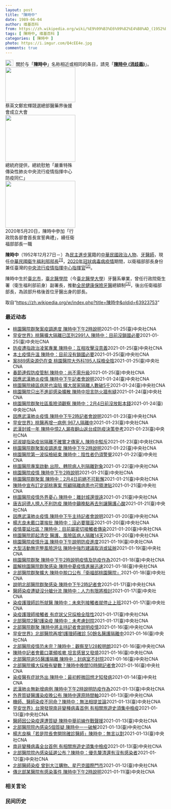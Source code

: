 ```yaml
---
layout: post
title: "陳時中"
date: 1989-06-04
author: 维基百科
from: https://zh.wikipedia.org/wiki/%E9%99%B3%E6%99%82%E4%B8%AD_(1952%E5%B9%B4)
tags: [ 陳時中, 维基百科 ]
categories: [ 陳時中 ]
photo: https://i.imgur.com/Q4cEE4e.jpg
comments: true
---
```

<div class="mw-parser-output"><div id="noteTA-54dafe5e" class="noteTA"><div class="noteTA-group"><div data-noteta-group-source="module" data-noteta-group="Medicine"></div></div></div>
<div role="note" class="hatnote navigation-not-searchable"><a href="/wiki/Wikipedia:%E6%B6%88%E6%AD%A7%E4%B9%89" title="Wikipedia:消歧义"><img alt="Disambig gray.svg" src="//upload.wikimedia.org/wikipedia/commons/thumb/5/5f/Disambig_gray.svg/25px-Disambig_gray.svg.png" decoding="async" width="25" height="19" srcset="//upload.wikimedia.org/wikipedia/commons/thumb/5/5f/Disambig_gray.svg/38px-Disambig_gray.svg.png 1.5x, //upload.wikimedia.org/wikipedia/commons/thumb/5/5f/Disambig_gray.svg/50px-Disambig_gray.svg.png 2x" data-file-width="220" data-file-height="168"></a>&nbsp;&nbsp;關於与「<b>陳時中</b>」名称相近或相同的条目，請見「<b><a href="/wiki/%E9%99%B3%E6%99%82%E4%B8%AD_(%E6%B6%88%E6%AD%A7%E7%BE%A9)" class="mw-disambig" title="陳時中 (消歧義)">陳時中 (消歧義)</a></b>」。</div>

<div class="thumb tright"><div class="thumbinner" style="width:222px;"><a href="/wiki/File:%E9%84%AD%E5%AE%8F%E8%BC%9D%E8%88%87%E9%86%AB%E6%94%BF%E4%BA%BA%E5%A3%AB%E5%90%88%E7%85%A7.jpg" class="image"><img alt="" src="//upload.wikimedia.org/wikipedia/commons/thumb/e/e0/%E9%84%AD%E5%AE%8F%E8%BC%9D%E8%88%87%E9%86%AB%E6%94%BF%E4%BA%BA%E5%A3%AB%E5%90%88%E7%85%A7.jpg/220px-%E9%84%AD%E5%AE%8F%E8%BC%9D%E8%88%87%E9%86%AB%E6%94%BF%E4%BA%BA%E5%A3%AB%E5%90%88%E7%85%A7.jpg" decoding="async" width="220" height="110" class="thumbimage" srcset="//upload.wikimedia.org/wikipedia/commons/thumb/e/e0/%E9%84%AD%E5%AE%8F%E8%BC%9D%E8%88%87%E9%86%AB%E6%94%BF%E4%BA%BA%E5%A3%AB%E5%90%88%E7%85%A7.jpg/330px-%E9%84%AD%E5%AE%8F%E8%BC%9D%E8%88%87%E9%86%AB%E6%94%BF%E4%BA%BA%E5%A3%AB%E5%90%88%E7%85%A7.jpg 1.5x, //upload.wikimedia.org/wikipedia/commons/thumb/e/e0/%E9%84%AD%E5%AE%8F%E8%BC%9D%E8%88%87%E9%86%AB%E6%94%BF%E4%BA%BA%E5%A3%AB%E5%90%88%E7%85%A7.jpg/440px-%E9%84%AD%E5%AE%8F%E8%BC%9D%E8%88%87%E9%86%AB%E6%94%BF%E4%BA%BA%E5%A3%AB%E5%90%88%E7%85%A7.jpg 2x" data-file-width="4160" data-file-height="2080"></a>  <div class="thumbcaption"><div class="magnify"><a href="/wiki/File:%E9%84%AD%E5%AE%8F%E8%BC%9D%E8%88%87%E9%86%AB%E6%94%BF%E4%BA%BA%E5%A3%AB%E5%90%88%E7%85%A7.jpg" class="internal" title="放大"></a></div>蔡英文鄭宏輝競選總部醫藥界後援會成立大會</div></div></div>
<div class="thumb tright"><div class="thumbinner" style="width:222px;"><a href="/wiki/File:02.07_%E7%B8%BD%E7%B5%B1%E6%85%B0%E5%8B%89%E3%80%8C%E5%9A%B4%E9%87%8D%E7%89%B9%E6%AE%8A%E5%82%B3%E6%9F%93%E6%80%A7%E8%82%BA%E7%82%8E%E4%B8%AD%E5%A4%AE%E6%B5%81%E8%A1%8C%E7%96%AB%E6%83%85%E6%8C%87%E6%8F%AE%E4%B8%AD%E5%BF%83%E9%98%B2%E7%96%AB%E5%90%8C%E4%BB%81%E3%80%8D_(49500116692).jpg" class="image"><img alt="" src="//upload.wikimedia.org/wikipedia/commons/thumb/9/95/02.07_%E7%B8%BD%E7%B5%B1%E6%85%B0%E5%8B%89%E3%80%8C%E5%9A%B4%E9%87%8D%E7%89%B9%E6%AE%8A%E5%82%B3%E6%9F%93%E6%80%A7%E8%82%BA%E7%82%8E%E4%B8%AD%E5%A4%AE%E6%B5%81%E8%A1%8C%E7%96%AB%E6%83%85%E6%8C%87%E6%8F%AE%E4%B8%AD%E5%BF%83%E9%98%B2%E7%96%AB%E5%90%8C%E4%BB%81%E3%80%8D_%2849500116692%29.jpg/220px-02.07_%E7%B8%BD%E7%B5%B1%E6%85%B0%E5%8B%89%E3%80%8C%E5%9A%B4%E9%87%8D%E7%89%B9%E6%AE%8A%E5%82%B3%E6%9F%93%E6%80%A7%E8%82%BA%E7%82%8E%E4%B8%AD%E5%A4%AE%E6%B5%81%E8%A1%8C%E7%96%AB%E6%83%85%E6%8C%87%E6%8F%AE%E4%B8%AD%E5%BF%83%E9%98%B2%E7%96%AB%E5%90%8C%E4%BB%81%E3%80%8D_%2849500116692%29.jpg" decoding="async" width="220" height="147" class="thumbimage" srcset="//upload.wikimedia.org/wikipedia/commons/thumb/9/95/02.07_%E7%B8%BD%E7%B5%B1%E6%85%B0%E5%8B%89%E3%80%8C%E5%9A%B4%E9%87%8D%E7%89%B9%E6%AE%8A%E5%82%B3%E6%9F%93%E6%80%A7%E8%82%BA%E7%82%8E%E4%B8%AD%E5%A4%AE%E6%B5%81%E8%A1%8C%E7%96%AB%E6%83%85%E6%8C%87%E6%8F%AE%E4%B8%AD%E5%BF%83%E9%98%B2%E7%96%AB%E5%90%8C%E4%BB%81%E3%80%8D_%2849500116692%29.jpg/330px-02.07_%E7%B8%BD%E7%B5%B1%E6%85%B0%E5%8B%89%E3%80%8C%E5%9A%B4%E9%87%8D%E7%89%B9%E6%AE%8A%E5%82%B3%E6%9F%93%E6%80%A7%E8%82%BA%E7%82%8E%E4%B8%AD%E5%A4%AE%E6%B5%81%E8%A1%8C%E7%96%AB%E6%83%85%E6%8C%87%E6%8F%AE%E4%B8%AD%E5%BF%83%E9%98%B2%E7%96%AB%E5%90%8C%E4%BB%81%E3%80%8D_%2849500116692%29.jpg 1.5x, //upload.wikimedia.org/wikipedia/commons/thumb/9/95/02.07_%E7%B8%BD%E7%B5%B1%E6%85%B0%E5%8B%89%E3%80%8C%E5%9A%B4%E9%87%8D%E7%89%B9%E6%AE%8A%E5%82%B3%E6%9F%93%E6%80%A7%E8%82%BA%E7%82%8E%E4%B8%AD%E5%A4%AE%E6%B5%81%E8%A1%8C%E7%96%AB%E6%83%85%E6%8C%87%E6%8F%AE%E4%B8%AD%E5%BF%83%E9%98%B2%E7%96%AB%E5%90%8C%E4%BB%81%E3%80%8D_%2849500116692%29.jpg/440px-02.07_%E7%B8%BD%E7%B5%B1%E6%85%B0%E5%8B%89%E3%80%8C%E5%9A%B4%E9%87%8D%E7%89%B9%E6%AE%8A%E5%82%B3%E6%9F%93%E6%80%A7%E8%82%BA%E7%82%8E%E4%B8%AD%E5%A4%AE%E6%B5%81%E8%A1%8C%E7%96%AB%E6%83%85%E6%8C%87%E6%8F%AE%E4%B8%AD%E5%BF%83%E9%98%B2%E7%96%AB%E5%90%8C%E4%BB%81%E3%80%8D_%2849500116692%29.jpg 2x" data-file-width="2048" data-file-height="1365"></a>  <div class="thumbcaption"><div class="magnify"><a href="/wiki/File:02.07_%E7%B8%BD%E7%B5%B1%E6%85%B0%E5%8B%89%E3%80%8C%E5%9A%B4%E9%87%8D%E7%89%B9%E6%AE%8A%E5%82%B3%E6%9F%93%E6%80%A7%E8%82%BA%E7%82%8E%E4%B8%AD%E5%A4%AE%E6%B5%81%E8%A1%8C%E7%96%AB%E6%83%85%E6%8C%87%E6%8F%AE%E4%B8%AD%E5%BF%83%E9%98%B2%E7%96%AB%E5%90%8C%E4%BB%81%E3%80%8D_(49500116692).jpg" class="internal" title="放大"></a></div>總統府提供，總統慰勉「嚴重特殊傳染性肺炎中央流行疫情指揮中心防疫同仁」</div></div></div>
<div class="thumb tright"><div class="thumbinner" style="width:222px;"><a href="/wiki/File:05.20_%E7%B8%BD%E7%B5%B1%E4%B8%BB%E6%8C%81%E3%80%8C%E8%A1%8C%E6%94%BF%E9%99%A2%E5%89%AF%E9%99%A2%E9%95%B7%E6%9A%A8%E5%90%84%E9%83%A8%E6%9C%83%E9%A6%96%E9%95%B7%E5%AE%A3%E8%AA%93%E5%85%B8%E7%A6%AE%E3%80%8D-%E9%99%B3%E6%99%82%E4%B8%AD.jpg" class="image"><img alt="" src="//upload.wikimedia.org/wikipedia/commons/thumb/a/aa/05.20_%E7%B8%BD%E7%B5%B1%E4%B8%BB%E6%8C%81%E3%80%8C%E8%A1%8C%E6%94%BF%E9%99%A2%E5%89%AF%E9%99%A2%E9%95%B7%E6%9A%A8%E5%90%84%E9%83%A8%E6%9C%83%E9%A6%96%E9%95%B7%E5%AE%A3%E8%AA%93%E5%85%B8%E7%A6%AE%E3%80%8D-%E9%99%B3%E6%99%82%E4%B8%AD.jpg/220px-05.20_%E7%B8%BD%E7%B5%B1%E4%B8%BB%E6%8C%81%E3%80%8C%E8%A1%8C%E6%94%BF%E9%99%A2%E5%89%AF%E9%99%A2%E9%95%B7%E6%9A%A8%E5%90%84%E9%83%A8%E6%9C%83%E9%A6%96%E9%95%B7%E5%AE%A3%E8%AA%93%E5%85%B8%E7%A6%AE%E3%80%8D-%E9%99%B3%E6%99%82%E4%B8%AD.jpg" decoding="async" width="220" height="147" class="thumbimage" srcset="//upload.wikimedia.org/wikipedia/commons/thumb/a/aa/05.20_%E7%B8%BD%E7%B5%B1%E4%B8%BB%E6%8C%81%E3%80%8C%E8%A1%8C%E6%94%BF%E9%99%A2%E5%89%AF%E9%99%A2%E9%95%B7%E6%9A%A8%E5%90%84%E9%83%A8%E6%9C%83%E9%A6%96%E9%95%B7%E5%AE%A3%E8%AA%93%E5%85%B8%E7%A6%AE%E3%80%8D-%E9%99%B3%E6%99%82%E4%B8%AD.jpg/330px-05.20_%E7%B8%BD%E7%B5%B1%E4%B8%BB%E6%8C%81%E3%80%8C%E8%A1%8C%E6%94%BF%E9%99%A2%E5%89%AF%E9%99%A2%E9%95%B7%E6%9A%A8%E5%90%84%E9%83%A8%E6%9C%83%E9%A6%96%E9%95%B7%E5%AE%A3%E8%AA%93%E5%85%B8%E7%A6%AE%E3%80%8D-%E9%99%B3%E6%99%82%E4%B8%AD.jpg 1.5x, //upload.wikimedia.org/wikipedia/commons/thumb/a/aa/05.20_%E7%B8%BD%E7%B5%B1%E4%B8%BB%E6%8C%81%E3%80%8C%E8%A1%8C%E6%94%BF%E9%99%A2%E5%89%AF%E9%99%A2%E9%95%B7%E6%9A%A8%E5%90%84%E9%83%A8%E6%9C%83%E9%A6%96%E9%95%B7%E5%AE%A3%E8%AA%93%E5%85%B8%E7%A6%AE%E3%80%8D-%E9%99%B3%E6%99%82%E4%B8%AD.jpg/440px-05.20_%E7%B8%BD%E7%B5%B1%E4%B8%BB%E6%8C%81%E3%80%8C%E8%A1%8C%E6%94%BF%E9%99%A2%E5%89%AF%E9%99%A2%E9%95%B7%E6%9A%A8%E5%90%84%E9%83%A8%E6%9C%83%E9%A6%96%E9%95%B7%E5%AE%A3%E8%AA%93%E5%85%B8%E7%A6%AE%E3%80%8D-%E9%99%B3%E6%99%82%E4%B8%AD.jpg 2x" data-file-width="2508" data-file-height="1672"></a>  <div class="thumbcaption"><div class="magnify"><a href="/wiki/File:05.20_%E7%B8%BD%E7%B5%B1%E4%B8%BB%E6%8C%81%E3%80%8C%E8%A1%8C%E6%94%BF%E9%99%A2%E5%89%AF%E9%99%A2%E9%95%B7%E6%9A%A8%E5%90%84%E9%83%A8%E6%9C%83%E9%A6%96%E9%95%B7%E5%AE%A3%E8%AA%93%E5%85%B8%E7%A6%AE%E3%80%8D-%E9%99%B3%E6%99%82%E4%B8%AD.jpg" class="internal" title="放大"></a></div>2020年5月20日，陳時中參加「行政院各部會首長宣誓典禮」，續任衛福部部長一職</div></div></div>
<p><b>陳時中</b>（1952年12月27日<span class="useeditintro" title="Template:BLP editintro">－</span>）為<a href="/wiki/%E6%B0%91%E4%B8%BB%E9%80%B2%E6%AD%A5%E9%BB%A8" title="民主進步黨">民主進步黨</a>籍的<a href="/wiki/%E4%B8%AD%E8%8F%AF%E6%B0%91%E5%9C%8B" title="中華民國">中華民國</a><a href="/wiki/%E6%94%BF%E6%B2%BB%E4%BA%BA%E7%89%A9" title="政治人物">政治人物</a>、<a href="/wiki/%E7%89%99%E9%86%AB%E5%B8%AB" class="mw-redirect" title="牙醫師">牙醫師</a>，現任<a href="/wiki/%E4%B8%AD%E8%8F%AF%E6%B0%91%E5%9C%8B%E8%A1%9B%E7%94%9F%E7%A6%8F%E5%88%A9%E9%83%A8" title="中華民國衛生福利部">中華民國衛生福利部</a><a href="/wiki/%E9%83%A8%E9%95%B7" title="部長">部長</a><sup id="cite_ref-1" class="reference"><a href="#cite_note-1">[1]</a></sup>，<a href="/wiki/2019%E5%86%A0%E7%8B%80%E7%97%85%E6%AF%92%E7%97%85%E8%87%BA%E7%81%A3%E7%96%AB%E6%83%85" title="2019冠狀病毒病臺灣疫情">2020年冠狀病毒病疫情</a>期間，以衛福部部長身份兼任臺灣的<a href="/wiki/%E5%9C%8B%E5%AE%B6%E8%A1%9B%E7%94%9F%E6%8C%87%E6%8F%AE%E4%B8%AD%E5%BF%83%E4%B8%AD%E5%A4%AE%E6%B5%81%E8%A1%8C%E7%96%AB%E6%83%85%E6%8C%87%E6%8F%AE%E4%B8%AD%E5%BF%83" title="國家衛生指揮中心中央流行疫情指揮中心">中央流行疫情指揮中心</a><a href="/wiki/%E6%8C%87%E6%8F%AE%E5%AE%98" title="指揮官">指揮官</a><sup id="cite_ref-2" class="reference"><a href="#cite_note-2">[2]</a></sup>。
</p><p>陳時中生於<a href="/wiki/%E8%87%BA%E5%8C%97%E5%B8%82" title="臺北市">臺北市</a>，<a href="/wiki/%E8%87%BA%E5%8C%97%E9%86%AB%E5%AD%B8%E9%99%A2" class="mw-redirect" title="臺北醫學院">臺北醫學院</a>（今<a href="/wiki/%E8%87%BA%E5%8C%97%E9%86%AB%E5%AD%B8%E5%A4%A7%E5%AD%B8" title="臺北醫學大學">臺北醫學大學</a>）牙醫系畢業，曾任行政院衛生署（衛生福利部前身）副署長，推動<a href="/wiki/%E5%85%A8%E6%B0%91%E5%81%A5%E5%BA%B7%E4%BF%9D%E9%9A%AA" title="全民健康保險">全民健康保險</a><a href="/wiki/%E7%89%99%E9%86%AB" title="牙醫">牙醫</a>總額制<sup id="cite_ref-3" class="reference"><a href="#cite_note-3">[3]</a></sup>，後出任衛福部部長，為該部升格後首位牙醫出身的部長。
</p>
</div><noscript><img src="//zh.wikipedia.org/wiki/Special:CentralAutoLogin/start?type=1x1" alt="" title="" width="1" height="1" style="border: none; position: absolute;"></noscript>
<div class="printfooter">取自“<a dir="ltr" href="https://zh.wikipedia.org/w/index.php?title=陳時中&amp;oldid=63923753">https://zh.wikipedia.org/w/index.php?title=陳時中&amp;oldid=63923753</a>”</div><div id="recent-news"><h3>最近动态</h3><ul><li><a href="https://nodebe4.github.io/waimei/2021-01-25/%E6%A1%83%E5%9C%92%E9%86%AB%E9%99%A2%E7%BE%A4%E8%81%9A%E6%A1%88%E7%96%AB%E8%AA%BF%E9%80%B2%E5%BA%A6-%E9%99%B3%E6%99%82%E4%B8%AD%E4%B8%8B%E5%8D%882%E6%99%82%E8%AA%AA%E6%98%8E" title="桃園醫院群聚案疫調進度 陳時中下午2時說明—— 桃園醫院群聚感染案延燒，案889和890感染源仍待疫調釐清。中央流行疫情指揮中心指揮官陳時中26日下午2時將召開記者會說明疫調進度及防疫作為。圖為...">桃園醫院群聚案疫調進度  陳時中下午2時說明</a><time>2021-01-25</time><a class="tag">(臺)中央社CNA</a></li>
<li><a href="https://nodebe4.github.io/waimei/2021-01-25/%E6%97%A9%E5%AE%89%E4%B8%96%E7%95%8C-%E6%A1%83%E9%86%AB%E6%93%B4%E5%A4%A7%E9%9A%94%E9%9B%A2%E5%B7%B2%E5%8C%A1%E5%88%972991%E4%BA%BA-%E9%99%B3%E6%99%82%E4%B8%AD-%E7%9B%AE%E5%89%8D%E6%B2%92%E9%8E%96%E5%9C%8B%E5%BF%85%E8%A6%81" title="早安世界》桃醫擴大隔離已匡列2991人 陳時中：目前沒鎖國必要—— 對於近日「封鎖邊境」提議不斷，疫情指揮中心指揮官陳時中25日說，目前邊境措施沒有加強必要，國內管制作為也還不需升級。（中央社檔...">早安世界》桃醫擴大隔離已匡列2991人 陳時中：目前沒鎖國必要</a><time>2021-01-25</time><a class="tag">(臺)中央社CNA</a></li>
<li><a href="https://nodebe4.github.io/waimei/2021-01-25/%E9%98%B2%E7%96%AB%E9%81%AD%E6%8C%87%E6%94%BF%E6%B2%BB%E5%87%8C%E9%A7%95%E5%B0%88%E6%A5%AD-%E9%99%B3%E6%99%82%E4%B8%AD-%E4%BA%92%E7%9B%B8%E6%94%BB%E6%93%8A%E6%B2%92%E6%84%8F%E7%BE%A9" title="防疫遭指政治凌駕專業 陳時中：互相攻擊沒意義—— （中央社記者陳偉婷、許秩維台北25日電）外界質疑，指揮中心防疫已出現寒蟬效應，政治凌駕專業。中央流行疫情指揮中心指揮官陳時中今天表示，現在的敵人...">防疫遭指政治凌駕專業 陳時中：互相攻擊沒意義</a><time>2021-01-25</time><a class="tag">(臺)中央社CNA</a></li>
<li><a href="https://nodebe4.github.io/waimei/2021-01-25/%E6%9C%AC%E5%9C%9F%E7%96%AB%E6%83%85%E5%8D%87%E6%BA%AB-%E9%99%B3%E6%99%82%E4%B8%AD-%E7%9B%AE%E5%89%8D%E6%B2%92%E6%9C%89%E9%8E%96%E5%9C%8B%E5%BF%85%E8%A6%81" title="本土疫情升溫 陳時中：目前沒有鎖國必要—— 對於近日「封鎖邊境」提議不斷，疫情指揮中心指揮官陳時中25日說，目前邊境措施沒有加強必要，國內管制作為也還不需升級。（中央社檔案照片） （中央社記者陳...">本土疫情升溫 陳時中：目前沒有鎖國必要</a><time>2021-01-25</time><a class="tag">(臺)中央社CNA</a></li>
<li><a href="https://nodebe4.github.io/waimei/2021-01-25/%E6%A1%88889%E6%84%9F%E6%9F%93%E6%BA%90%E4%BB%8D%E5%9C%A8%E6%9F%A5-%E6%A1%83%E5%9C%92%E9%86%AB%E9%99%A2%E5%A4%A7%E5%A4%96%E7%A7%91195%E4%BA%BA%E6%8E%A1%E6%AA%A2%E5%85%A8%E9%99%B0" title="案889感染源仍在查 桃園醫院大外科195人採檢全陰—— 衛生福利部桃園醫院24日出現感染源待釐清的案889，中央流行疫情指揮中心指揮官陳時中宣布，台灣25日沒有新增案例，案889的12A病房相...">案889感染源仍在查 桃園醫院大外科195人採檢全陰</a><time>2021-01-25</time><a class="tag">(臺)中央社CNA</a></li>
<li><a href="https://nodebe4.github.io/waimei/2021-01-25/%E6%98%A5%E7%AF%80%E9%80%A3%E5%81%87%E9%98%B2%E7%96%AB%E7%AE%A1%E5%88%B6-%E9%99%B3%E6%99%82%E4%B8%AD-%E5%B0%9A%E4%B8%8D%E9%9C%80%E5%8D%87%E7%B4%9A" title="春節連假防疫管制 陳時中：尚不需升級—— 桃園醫院感染事件居家隔離人數已近3000人，即將到來的春節連假又是國人南北移動旺季，中央流行疫情指揮中心指揮官陳時中25日說，目前防疫管制作為還不需要升...">春節連假防疫管制 陳時中：尚不需升級</a><time>2021-01-25</time><a class="tag">(臺)中央社CNA</a></li>
<li><a href="https://nodebe4.github.io/waimei/2021-01-24/%E5%9B%A0%E6%87%89%E6%AD%A6%E6%BC%A2%E8%82%BA%E7%82%8E%E7%96%AB%E6%83%85-%E9%99%B3%E6%99%82%E4%B8%AD%E4%B8%8B%E5%8D%88%E8%A8%98%E8%80%85%E6%9C%83%E8%AA%AA%E6%98%8E" title="因應武漢肺炎疫情 陳時中下午記者會說明—— 因應武漢肺炎疫情，中央流行疫情指揮中心25日宣布，指揮官陳時中下午記者會說明。（中央社檔案照片） （中央社記者陳偉婷台北25日電）因應武漢肺炎疫情，中...">因應武漢肺炎疫情 陳時中下午記者會說明</a><time>2021-01-24</time><a class="tag">(臺)中央社CNA</a></li>
<li><a href="https://nodebe4.github.io/waimei/2021-01-24/%E6%A1%83%E5%9C%92%E9%86%AB%E9%99%A2%E7%B6%A0%E5%8D%80%E7%97%85%E6%88%BF%E4%B9%9F%E6%B7%AA%E9%99%B7-%E6%93%B4%E5%A4%A7%E5%B1%85%E5%AE%B6%E9%9A%94%E9%9B%A2%E4%BA%BA%E6%95%B8%E7%A0%B45%E5%8D%83" title="桃園醫院綠區病房也淪陷 擴大居家隔離人數破5千—— 衛生福利部桃園醫院武漢肺炎群聚感染案持續擴大，中央流行疫情指揮中心指揮官陳時中24日表示，此波疫情目前沒有放鬆本錢，在2月4日之前絕對是緊繃狀...">桃園醫院綠區病房也淪陷 擴大居家隔離人數破5千</a><time>2021-01-24</time><a class="tag">(臺)中央社CNA</a></li>
<li><a href="https://nodebe4.github.io/waimei/2021-01-24/%E6%A1%83%E5%9C%92%E9%86%AB%E9%99%A2%E5%8F%AA%E5%87%BA%E4%B8%8D%E9%80%B2%E5%8D%BB%E6%84%9F%E6%9F%93%E6%93%B4%E6%95%A3-%E9%99%B3%E6%99%82%E4%B8%AD%E5%9D%A6%E8%A8%80%E9%98%B2%E7%81%AB%E7%89%86%E6%9C%89%E7%B8%AB" title="桃園醫院只出不進卻感染擴散 陳時中坦言防火牆有縫—— 衛生福利部桃園醫院武漢肺炎群聚感染案持續擴大，中央流行疫情指揮中心指揮官陳時中24日表示，此波疫情目前沒有放鬆本錢，在2月4日之前絕對是緊繃...">桃園醫院只出不進卻感染擴散 陳時中坦言防火牆有縫</a><time>2021-01-24</time><a class="tag">(臺)中央社CNA</a></li>
<li><a href="https://nodebe4.github.io/waimei/2021-01-24/%E6%A1%83%E5%9C%92%E9%86%AB%E9%99%A2%E7%BE%A4%E8%81%9A%E7%A4%BE%E5%8D%80%E9%A2%A8%E9%9A%AA%E9%A0%88%E8%A7%80%E5%AF%9F-%E9%99%B3%E6%99%82%E4%B8%AD-2%E6%9C%884%E6%97%A5%E5%89%8D%E6%B2%92%E6%94%BE%E9%AC%86%E6%9C%AC%E9%8C%A2" title="桃園醫院群聚社區風險須觀察 陳時中：2月4日前沒放鬆本錢—— 桃園醫院武漢肺炎群聚持續擴大，疫情指揮中心指揮官陳時中說，在2月4日以前沒有放鬆本錢，院內感染沒有繼續，但社區還要持續觀察。圖為21...">桃園醫院群聚社區風險須觀察 陳時中：2月4日前沒放鬆本錢</a><time>2021-01-24</time><a class="tag">(臺)中央社CNA</a></li>
<li><a href="https://nodebe4.github.io/waimei/2021-01-23/%E5%9B%A0%E6%87%89%E6%AD%A6%E6%BC%A2%E8%82%BA%E7%82%8E%E7%96%AB%E6%83%85-%E9%99%B3%E6%99%82%E4%B8%AD%E4%B8%8B%E5%8D%882%E6%99%82%E8%A8%98%E8%80%85%E6%9C%83%E8%AA%AA%E6%98%8E" title="因應武漢肺炎疫情 陳時中下午2時記者會說明—— 中央流行疫情指揮中心24日宣布，指揮官陳時中下午2時主持記者會說明最新疫情狀況和應變作為。（中央社檔案照片） （中央社記者陳偉婷台北24日電）因應...">因應武漢肺炎疫情 陳時中下午2時記者會說明</a><time>2021-01-23</time><a class="tag">(臺)中央社CNA</a></li>
<li><a href="https://nodebe4.github.io/waimei/2021-01-23/%E6%97%A9%E5%AE%89%E4%B8%96%E7%95%8C-%E6%A1%83%E9%86%AB%E5%86%8D%E5%A2%9E%E4%B8%80%E7%97%85%E4%BE%8B-967%E4%BA%BA%E9%9A%94%E9%9B%A2%E4%B8%AD" title="早安世界》桃醫再增一病例 967人隔離中—— 桃園醫院爆發武漢肺炎群聚案，22日首見高齡90多歲男病患和他的大女兒染疫，疫情指揮中心指揮官陳時中23日宣布，與老翁同住的三女兒也確診。（中央社製圖...">早安世界》桃醫再增一病例  967人隔離中</a><time>2021-01-23</time><a class="tag">(臺)中央社CNA</a></li>
<li><a href="https://nodebe4.github.io/waimei/2021-01-23/%E6%AD%A6%E6%BC%A2%E5%B0%81%E5%9F%8E%E4%B8%80%E5%B9%B4-%E9%99%B3%E6%99%82%E4%B8%AD%E6%86%B62%E4%BA%BA%E6%BC%8F%E5%A4%9C%E7%BF%BB%E5%B1%B1%E8%BF%94%E5%8F%B0%E6%88%90%E9%98%B2%E7%96%AB%E6%B1%BA%E7%AD%96%E5%8F%83%E8%80%83" title="武漢封城一年 陳時中憶2人漏夜翻山返台成防疫決策參考—— 中國武漢封城一週年，中央流行疫情指揮中心指揮官陳時中說，當時對疫情了解很不足，一年過去了，如今不論醫院篩檢或相關SOP都在進化。（中央社...">武漢封城一年 陳時中憶2人漏夜翻山返台成防疫決策參考</a><time>2021-01-23</time><a class="tag">(臺)中央社CNA</a></li>
<li><a href="https://nodebe4.github.io/waimei/2021-01-23/%E9%82%B1%E6%B7%91%E5%AA%9E%E6%8C%87%E6%9F%93%E7%96%AB%E7%BF%81%E9%9A%94%E9%9B%A2%E4%B8%8D%E7%A2%BA%E5%AF%A6%E6%89%8D%E5%82%B3%E5%AE%B6%E4%BA%BA-%E9%99%B3%E6%99%82%E4%B8%AD%E9%A7%81%E6%96%A5" title="邱淑媞指染疫翁隔離不確實才傳家人 陳時中駁斥—— 北市前衛生局長邱淑媞說，染疫翁出院回家後未一人一戶隔離，造成家人染疫。指揮官陳時中（圖）強調，染疫翁生活無法自理須由家人照顧，強調一起隔離並不會...">邱淑媞指染疫翁隔離不確實才傳家人 陳時中駁斥</a><time>2021-01-23</time><a class="tag">(臺)中央社CNA</a></li>
<li><a href="https://nodebe4.github.io/waimei/2021-01-22/%E6%A1%83%E5%9C%92%E9%86%AB%E9%99%A2%E7%BE%A4%E8%81%9A%E6%A1%88%E7%96%AB%E8%AA%BF%E9%80%B2%E5%BA%A6-%E9%99%B3%E6%99%82%E4%B8%AD%E4%B8%8B%E5%8D%882%E6%99%82%E8%AA%AA%E6%98%8E" title="桃園醫院群聚案疫調進度 陳時中下午2時說明—— 桃園醫院爆發武漢肺炎群聚案，中央流行疫情指揮中心指揮官陳時中23日下午2時說明疫情變化及疫調結果。（中央社檔案照片） （中央社記者張茗喧台北23日...">桃園醫院群聚案疫調進度   陳時中下午2時說明</a><time>2021-01-22</time><a class="tag">(臺)中央社CNA</a></li>
<li><a href="https://nodebe4.github.io/waimei/2021-01-22/%E6%A1%83%E5%9C%92%E9%86%AB%E9%99%A2%E7%AC%AC%E4%B8%80%E6%B3%A2%E6%8E%A1%E6%AA%A2%E7%B5%90%E6%9D%9F-%E9%99%B3%E6%99%82%E4%B8%AD-%E9%99%B0%E6%80%A7%E8%80%85%E4%BB%8D%E9%A0%88%E8%AD%A6%E8%A6%BA" title="桃園醫院第一波採檢結束 陳時中：陰性者仍須警覺—— 桃園醫院武漢肺炎群聚案升溫，疫情指揮中心指揮官陳時中22日宣布第一波採檢告一段落。（中央疫情指揮中心提供） （中央社記者張茗喧、余曉涵台北22...">桃園醫院第一波採檢結束  陳時中：陰性者仍須警覺</a><time>2021-01-22</time><a class="tag">(臺)中央社CNA</a></li>
<li><a href="https://nodebe4.github.io/waimei/2021-01-22/%E6%A1%83%E5%9C%92%E9%86%AB%E9%99%A2%E5%B0%88%E6%A1%88%E5%95%9F%E5%8B%95-%E5%87%BA%E9%99%A2-%E8%BD%89%E9%99%A2%E7%97%85%E4%BA%BA%E5%88%97%E9%9A%94%E9%9B%A2%E5%B0%8D%E8%B1%A1" title="桃園醫院專案啟動 出院、轉院病人列隔離對象—— 因應桃園醫院武漢肺炎群聚疫情，指揮中心指揮官陳時中22日下午宣布啟動部桃專案，出院或轉院病人將列隔離對象。圖為20日桃園醫院病患搭乘救護車轉診至其...">桃園醫院專案啟動 出院、轉院病人列隔離對象</a><time>2021-01-22</time><a class="tag">(臺)中央社CNA</a></li>
<li><a href="https://nodebe4.github.io/waimei/2021-01-21/%E6%A1%83%E5%9C%92%E9%86%AB%E9%99%A2%E7%96%AB%E6%83%85-%E9%99%B3%E6%99%82%E4%B8%AD%E4%B8%8B%E5%8D%882%E6%99%82%E8%AA%AA%E6%98%8E" title="桃園醫院疫情 陳時中下午2時說明—— 桃園醫院爆發武漢肺炎群聚案，中央流行疫情指揮中心指揮官陳時中22日下午2時舉行記者會，說明疫情及防疫作為。（中央社檔案照片） （中央社記者張茗喧台北22日電...">桃園醫院疫情 陳時中下午2時說明</a><time>2021-01-21</time><a class="tag">(臺)中央社CNA</a></li>
<li><a href="https://nodebe4.github.io/waimei/2021-01-21/%E6%A1%83%E5%9C%92%E9%86%AB%E9%99%A2%E7%BE%A4%E8%81%9A%E6%A1%88-%E9%99%B3%E6%99%82%E4%B8%AD-2%E6%9C%884%E6%97%A5%E5%89%8D%E7%B5%95%E4%B8%8D%E5%8F%AF%E9%AC%86%E6%87%88" title="桃園醫院群聚案 陳時中：2月4日前絕不可鬆懈—— 國軍化學兵20日再度挺進桃園醫院，並針對病患手部（圖）、物品及車輛消毒。（軍聞社提供） （中央社記者陳偉婷、張茗喧台北21日電）桃園醫院武漢肺炎...">桃園醫院群聚案 陳時中：2月4日前絕不可鬆懈</a><time>2021-01-21</time><a class="tag">(臺)中央社CNA</a></li>
<li><a href="https://nodebe4.github.io/waimei/2021-01-21/%E9%99%B3%E6%99%82%E4%B8%AD%E5%AE%A3%E5%B8%83%E8%A8%82%E5%AE%9A%E9%83%A8%E6%A1%83%E5%B0%88%E6%A1%88-%E7%85%A7%E9%A1%A7%E9%9A%94%E9%9B%A2%E7%97%85%E6%82%A3%E4%B9%9F%E5%8F%AF%E9%A0%98%E6%B4%A5%E8%B2%BC" title="陳時中宣布訂定部桃專案 照顧隔離病患也可領津貼—— 桃園醫院爆發武漢肺炎院內感染，指揮中心指揮官陳時中21日宣布將訂「部桃專案」，不只照顧確診個案的醫事人員可領津貼，照顧隔離病室患者的人員同樣可...">陳時中宣布訂定部桃專案 照顧隔離病患也可領津貼</a><time>2021-01-21</time><a class="tag">(臺)中央社CNA</a></li>
<li><a href="https://nodebe4.github.io/waimei/2021-01-21/%E6%A1%83%E5%9C%92%E9%86%AB%E9%99%A2%E7%96%AB%E6%83%85%E5%A4%96%E7%95%8C%E6%86%82%E5%BF%83-%E9%99%B3%E6%99%82%E4%B8%AD-%E9%9B%A2%E5%B0%81%E5%9F%8E%E9%82%84%E5%BE%88%E9%81%A0" title="桃園醫院疫情外界憂心 陳時中：離封城還很遠—— 衛福部桃園醫院武漢肺炎群聚案延燒，21日在桃醫外的採檢區，醫護人員全副武裝，仔細為民眾進行採檢。中央社記者施宗暉攝 110年1月21日 （中央社記...">桃園醫院疫情外界憂心 陳時中：離封城還很遠</a><time>2021-01-21</time><a class="tag">(臺)中央社CNA</a></li>
<li><a href="https://nodebe4.github.io/waimei/2021-01-21/%E5%94%90%E5%90%89%E8%A8%B6%E5%BE%B7%E4%BA%BA%E6%93%A0%E4%BA%BA%E4%B8%8D%E5%88%A9%E9%98%B2%E7%96%AB-%E9%99%B3%E6%99%82%E4%B8%AD%E7%B1%B2%E6%99%9A%E9%BB%9E%E5%86%8D%E5%8E%BB%E5%88%A5%E8%AE%93%E9%86%AB%E8%AD%B7%E5%BF%83%E9%85%B8" title="唐吉訶德人擠人不利防疫 陳時中籲晚點再去別讓醫護心酸—— 台灣遊客赴日必逛的日本連鎖生活雜物賣場「驚安殿堂‧唐吉訶德」，台灣首號店「DON DON DONKI西門店」19日開幕，大批民眾搶在第一...">唐吉訶德人擠人不利防疫 陳時中籲晚點再去別讓醫護心酸</a><time>2021-01-21</time><a class="tag">(臺)中央社CNA</a></li>
<li><a href="https://nodebe4.github.io/waimei/2021-01-20/%E5%9B%A0%E6%87%89%E6%AD%A6%E6%BC%A2%E8%82%BA%E7%82%8E%E7%96%AB%E6%83%85-%E9%99%B3%E6%99%82%E4%B8%AD%E4%B8%8B%E5%8D%88%E4%B8%BB%E6%8C%81%E8%A8%98%E8%80%85%E6%9C%83%E8%AA%AA%E6%98%8E" title="因應武漢肺炎疫情 陳時中下午主持記者會說明—— 中央流行疫情指揮中心21日宣布，指揮官陳時中下午主持記者會，說明疫情狀況和防疫整備。（中央社檔案照片） （中央社記者陳偉婷台北21日電）因應武漢肺...">因應武漢肺炎疫情 陳時中下午主持記者會說明</a><time>2021-01-20</time><a class="tag">(臺)中央社CNA</a></li>
<li><a href="https://nodebe4.github.io/waimei/2021-01-20/%E6%A5%8A%E5%BF%97%E8%89%AF%E6%9C%AA%E6%88%B4%E5%8F%A3%E7%BD%A9%E6%8C%A8%E6%89%B9-%E9%99%B3%E6%99%82%E4%B8%AD-%E6%B2%92%E5%BF%85%E8%A6%81%E7%8D%B5%E5%B7%AB" title="楊志良未戴口罩挨批 陳時中：沒必要獵巫—— 近日網路上瘋傳前衛生署長楊志良（圖）搭捷運講電話卻沒帶口罩的照片。指揮中心指揮官陳時中20日表示，民眾沒必要獵巫。（中央社檔案照片） （中央社記者張茗...">楊志良未戴口罩挨批 陳時中：沒必要獵巫</a><time>2021-01-20</time><a class="tag">(臺)中央社CNA</a></li>
<li><a href="https://nodebe4.github.io/waimei/2021-01-20/%E7%96%AB%E6%83%85%E8%94%93%E5%BB%B6%E7%A4%BE%E5%8D%80-%E9%99%B3%E6%99%82%E4%B8%AD-%E7%9B%AE%E5%89%8D%E5%B1%AC%E5%AF%86%E5%88%87%E6%8E%A5%E8%A7%B8%E8%80%85%E5%82%B3%E6%9F%93" title="疫情蔓延社區？陳時中：目前屬密切接觸者傳染—— （中央社記者張茗喧、吳欣紜台北20日電）桃園醫院武漢肺炎疫情延燒，外界好奇疫情是否已從醫院群聚蔓延至社區感染。疫情指揮中心指揮官陳時中今天表示，目...">疫情蔓延社區？陳時中：目前屬密切接觸者傳染</a><time>2021-01-20</time><a class="tag">(臺)中央社CNA</a></li>
<li><a href="https://nodebe4.github.io/waimei/2021-01-20/%E6%A1%83%E5%9C%92%E9%86%AB%E9%99%A2%E5%8D%B3%E8%B5%B7%E6%B8%85%E7%A9%BA-%E9%86%AB%E8%AD%B7-%E9%A2%A8%E9%9A%AA%E5%8D%80%E7%97%85%E4%BA%BA%E9%9A%94%E9%9B%A214%E5%A4%A9" title="桃園醫院即起清空 醫護、風險區病人隔離14天—— 桃園醫院出現武漢肺炎群聚事件，指揮中心指揮官陳時中20日宣布即起清空該醫院，醫院427名員工隔離14天，曾在風險區病人也須隔離14天。（中央社檔...">桃園醫院即起清空 醫護、風險區病人隔離14天</a><time>2021-01-20</time><a class="tag">(臺)中央社CNA</a></li>
<li><a href="https://nodebe4.github.io/waimei/2021-01-19/%E6%A1%83%E5%9C%92%E9%86%AB%E9%99%A2%E7%96%AB%E6%83%85%E5%8D%87%E6%BA%AB-%E9%99%B3%E6%99%82%E4%B8%AD%E4%B8%8B%E5%8D%88%E8%AA%AA%E6%98%8E%E9%98%B2%E7%96%AB%E9%80%B2%E5%BA%A6" title="桃園醫院疫情升溫 陳時中下午說明防疫進度—— 衛生福利部桃園醫院感染疫情擴大，中央流行疫情指揮中心19日公布3名確診者足跡，目前已知案863和案864在1月13日、1月16日曾到桃園南門市場。圖...">桃園醫院疫情升溫  陳時中下午說明防疫進度</a><time>2021-01-19</time><a class="tag">(臺)中央社CNA</a></li>
<li><a href="https://nodebe4.github.io/waimei/2021-01-19/%E5%A4%A7%E5%9E%8B%E6%B4%BB%E5%8B%95%E7%84%A1%E5%AE%8C%E6%95%B4%E9%A2%A8%E9%9A%AA%E8%A9%95%E4%BC%B0-%E9%99%B3%E6%99%82%E4%B8%AD%E5%BC%B7%E7%83%88%E5%BB%BA%E8%AD%B0%E5%8F%96%E6%B6%88%E6%88%96%E5%BB%B6%E8%BE%A6" title="大型活動無完整風險評估 陳時中強烈建議取消或延辦—— 近期武漢肺炎本土疫情升溫，中央流行疫情指揮中心指揮官陳時中19日表示，考量大型活動人潮擁擠、長時間近距離接觸，提高防疫難度，若活動無法嚴格執...">大型活動無完整風險評估 陳時中強烈建議取消或延辦</a><time>2021-01-19</time><a class="tag">(臺)中央社CNA</a></li>
<li><a href="https://nodebe4.github.io/waimei/2021-01-18/%E6%A1%83%E5%9C%92%E9%86%AB%E9%99%A2%E7%BE%A4%E8%81%9A-%E9%99%B3%E6%99%82%E4%B8%AD%E4%B8%8B%E5%8D%882%E6%99%82%E8%AA%AA%E6%98%8E%E7%96%AB%E6%83%85%E5%8F%8A%E9%98%B2%E7%96%AB%E4%BD%9C%E7%82%BA" title="桃園醫院群聚 陳時中下午2時說明疫情及防疫作為—— 中央流行疫情指揮中心指揮官陳時中19日下午主持記者會，說明武漢肺炎疫情及防疫作為等事宜。（中央社檔案照片） （中央社記者陳偉婷台北19日電）因...">桃園醫院群聚 陳時中下午2時說明疫情及防疫作為</a><time>2021-01-18</time><a class="tag">(臺)中央社CNA</a></li>
<li><a href="https://nodebe4.github.io/waimei/2021-01-18/%E5%9C%96%E8%A7%A3%E6%A1%83%E5%9C%92%E9%86%AB%E9%99%A2%E7%BE%A4%E8%81%9A%E6%84%9F%E6%9F%93-%E9%99%B3%E6%99%82%E4%B8%AD%E6%86%82%E7%96%AB%E6%83%85%E9%80%B2%E5%B1%95%E8%BF%85%E9%80%9F" title="圖解桃園醫院群聚感染 陳時中憂疫情進展迅速—— 衛福部桃園醫院院內群聚案擴大，累計2醫、2護確診武漢肺炎。（中央社製圖） （中央社記者陳偉婷、許秩維台北18日電）衛福部桃園醫院武漢肺炎院內群聚案...">圖解桃園醫院群聚感染 陳時中憂疫情進展迅速</a><time>2021-01-18</time><a class="tag">(臺)中央社CNA</a></li>
<li><a href="https://nodebe4.github.io/waimei/2021-01-18/%E5%8C%97%E9%83%A8%E9%86%AB%E9%99%A2%E7%BE%A4%E8%81%9A%E6%93%B4%E5%A4%A7-%E9%99%B3%E6%99%82%E4%B8%AD%E8%84%AB%E5%8F%A3%E5%85%AC%E5%B8%83-%E8%A1%9B%E7%A6%8F%E9%83%A8%E6%A1%83%E5%9C%92%E9%86%AB%E9%99%A2" title="北部醫院群聚擴大 陳時中脫口公布「衛福部桃園醫院」—— 北部某醫院發生武漢肺炎院內群聚感染事件，中央流行疫情指揮中心指揮官陳時中18日不慎脫口而出，這家醫院為衛生福利部桃園醫院。（圖取自Goog...">北部醫院群聚擴大 陳時中脫口公布「衛福部桃園醫院」</a><time>2021-01-18</time><a class="tag">(臺)中央社CNA</a></li>
<li><a href="https://nodebe4.github.io/waimei/2021-01-17/%E8%AA%AA%E6%98%8E%E5%8C%97%E9%83%A8%E9%86%AB%E9%99%A2%E7%BE%A4%E8%81%9A%E6%84%9F%E6%9F%93-%E9%99%B3%E6%99%82%E4%B8%AD%E4%B8%8B%E5%8D%882%E6%99%82%E8%A8%98%E8%80%85%E6%9C%83" title="說明北部醫院群聚感染 陳時中下午2時記者會—— 中央流行疫情指揮中心18日宣布，指揮官陳時中下午2時將主持記者會說明疫情和防疫政策。（中央社檔案照片） （中央社記者陳偉婷台北18日電）因應武漢肺...">說明北部醫院群聚感染 陳時中下午2時記者會</a><time>2021-01-17</time><a class="tag">(臺)中央社CNA</a></li>
<li><a href="https://nodebe4.github.io/waimei/2021-01-17/%E9%86%AB%E5%B8%AB%E6%9F%93%E7%96%AB%E9%81%AD%E7%96%91%E6%B2%92%E5%88%86%E8%89%99%E5%88%86%E6%B5%81-%E9%99%B3%E6%99%82%E4%B8%AD-%E4%BA%BA%E5%8A%9B%E6%9C%89%E9%99%90%E5%B0%87%E6%AA%A2%E8%A8%8E" title="醫師染疫遭疑沒分艙分流 陳時中：人力有限將檢討—— 北部某醫院已有2名醫師確診武漢肺炎，研判感染途徑是兩人共同到病房照顧病患，遭疑沒落實分艙分流。指揮中心指揮官陳時中17日說，牽涉人力分配，醫師...">醫師染疫遭疑沒分艙分流 陳時中：人力有限將檢討</a><time>2021-01-17</time><a class="tag">(臺)中央社CNA</a></li>
<li><a href="https://nodebe4.github.io/waimei/2021-01-17/%E6%9F%93%E7%96%AB%E8%AD%B7%E7%90%86%E5%B8%AB%E8%A8%BA%E6%89%80%E5%B0%B1%E9%86%AB-%E9%99%B3%E6%99%82%E4%B8%AD-%E6%9C%AA%E4%BE%86%E5%88%97%E6%8E%A5%E8%A7%B8%E8%80%85%E5%B0%B1%E5%81%9C%E6%AD%A2%E4%B8%8A%E7%8F%AD" title="染疫護理師診所就醫 陳時中：未來列接觸者就停止上班—— （中央社記者陳偉婷、許秩維台北17日電）北部某醫院護理師確診武漢肺炎，她出現症狀先去診所就醫引質疑。指揮中心指揮官陳時中今天說，可能警覺性...">染疫護理師診所就醫 陳時中：未來列接觸者就停止上班</a><time>2021-01-17</time><a class="tag">(臺)中央社CNA</a></li>
<li><a href="https://nodebe4.github.io/waimei/2021-01-17/%E6%9F%93%E7%96%AB%E8%AD%B7%E7%90%86%E5%B8%AB%E6%8E%A5%E8%A7%B8%E8%80%85-%E6%9C%89%E7%97%87%E7%8B%80%E7%88%B6%E5%85%84%E6%8E%A1%E6%AA%A2%E5%85%A8%E9%99%B0%E6%80%A7" title="染疫護理師接觸者 有症狀父兄採檢全陰性—— 北部某醫院護理師在醫院感染武漢肺炎，她的家人也出現症狀。指揮中心指揮官陳時中17日說，兩名有症狀的家人採檢都是陰性。（示意圖／中央社檔案照片） （中央...">染疫護理師接觸者 有症狀父兄採檢全陰性</a><time>2021-01-17</time><a class="tag">(臺)中央社CNA</a></li>
<li><a href="https://nodebe4.github.io/waimei/2021-01-17/%E5%8C%97%E9%83%A8%E9%86%AB%E9%99%A22%E9%86%AB1%E8%AD%B7%E6%9F%93%E7%96%AB-%E9%99%B3%E6%99%82%E4%B8%AD-%E6%9C%AA%E8%80%83%E6%85%AE%E5%B0%81%E9%99%A2" title="北部醫院2醫1護染疫 陳時中：未考慮封院—— 北部某醫院武漢肺炎群聚又有新增病例，目前累計2醫1護在院染疫。（示意圖／圖取自Unsplash） （中央社記者陳偉婷、許秩維台北17日電）北部某醫院...">北部醫院2醫1護染疫 陳時中：未考慮封院</a><time>2021-01-17</time><a class="tag">(臺)中央社CNA</a></li>
<li><a href="https://nodebe4.github.io/waimei/2021-01-16/%E5%8C%97%E9%83%A8%E9%86%AB%E9%99%A2%E7%BE%A4%E8%81%9A-%E9%99%B3%E6%99%82%E4%B8%AD%E5%B0%87%E4%B8%BB%E6%8C%81%E8%A8%98%E8%80%85%E6%9C%83%E8%AA%AA%E6%98%8E%E7%96%AB%E6%83%85" title="北部醫院群聚 陳時中將主持記者會說明疫情—— 中央流行疫情指揮中心指揮官陳時中（圖）16日晚間緊急召開記者會宣布新增1例本土個案，為日前北部醫院染疫醫師接觸者，同樣為醫院工作人員。中央社記者謝佳...">北部醫院群聚 陳時中將主持記者會說明疫情</a><time>2021-01-16</time><a class="tag">(臺)中央社CNA</a></li>
<li><a href="https://nodebe4.github.io/waimei/2021-01-16/%E6%97%A9%E5%AE%89%E4%B8%96%E7%95%8C-%E5%8C%97%E9%83%A8%E9%86%AB%E9%99%A2%E5%86%8D%E5%A2%9E1%E8%AD%B7%E7%90%86%E5%B8%AB%E7%A2%BA%E8%A8%BA-50%E9%A4%98%E5%90%8D%E9%86%AB%E8%AD%B7%E9%9A%94%E9%9B%A2%E4%B8%AD" title="早安世界》北部醫院再增1護理師確診 50餘名醫護隔離中—— 中央流行疫情指揮中心指揮官陳時中16日晚間臨時召開記者會，宣布新增一名護理師感染武漢肺炎。中央社記者謝佳璋攝 110年1月16日 今晨...">早安世界》北部醫院再增1護理師確診 50餘名醫護隔離中</a><time>2021-01-16</time><a class="tag">(臺)中央社CNA</a></li>
<li><a href="https://nodebe4.github.io/waimei/2021-01-16/%E5%8C%97%E9%83%A8%E9%86%AB%E9%99%A2%E7%96%AB%E6%83%85%E6%81%90%E6%9C%AA%E5%AE%8C-%E9%99%B3%E6%99%82%E4%B8%AD-%E8%A7%80%E5%AF%9F%E8%87%B31-28%E8%BC%83%E6%98%8E%E6%9C%97" title="北部醫院疫情恐未完？陳時中：觀察至1/28較明朗—— 北部醫院又有一名護理師確診武漢肺炎。指揮中心指揮官陳時中（圖）16日表示，為求謹慎已擴大隔離對象，將持續關注至1月28日疫情才會漸漸明朗。中...">北部醫院疫情恐未完？陳時中：觀察至1/28較明朗</a><time>2021-01-16</time><a class="tag">(臺)中央社CNA</a></li>
<li><a href="https://nodebe4.github.io/waimei/2021-01-16/%E9%99%B3%E6%99%82%E4%B8%AD%E8%A8%98%E8%80%85%E6%9C%83%E6%88%B4%E5%8F%A3%E7%BD%A9%E9%A0%BB%E5%92%B3%E5%97%BD-%E5%9D%A6%E8%A8%80%E6%84%9F%E5%86%92%E5%8F%88%E7%99%BC%E7%87%92" title="陳時中記者會戴口罩頻咳嗽 坦言感冒又發燒—— 指揮中心指揮官陳時中（圖）近日隨時都戴著口罩又頻咳嗽，引發關注。他16日坦言感冒了，有發燒症狀，採檢為陰性。中央社記者謝佳璋攝 110年1月16日 ...">陳時中記者會戴口罩頻咳嗽 坦言感冒又發燒</a><time>2021-01-16</time><a class="tag">(臺)中央社CNA</a></li>
<li><a href="https://nodebe4.github.io/waimei/2021-01-16/%E5%8C%97%E9%83%A8%E9%86%AB%E9%99%A2%E9%80%BE55%E9%86%AB%E8%AD%B7%E9%9A%94%E9%9B%A2-%E9%99%B3%E6%99%82%E4%B8%AD-%E5%B0%81%E7%97%85%E5%AE%A4%E4%B8%8D%E5%B0%81%E9%99%A2" title="北部醫院逾55醫護隔離 陳時中：封病室不封院—— 北部醫院群聚16日新增一名護理師確診，同病室逾50名醫護展開隔離。指揮中心指揮官陳時中對此強調，目前僅封病室、沒有封院。（示意圖／圖取自Unsp...">北部醫院逾55醫護隔離 陳時中：封病室不封院</a><time>2021-01-16</time><a class="tag">(臺)中央社CNA</a></li>
<li><a href="https://nodebe4.github.io/waimei/2021-01-16/%E5%8C%97%E9%83%A8%E9%86%AB%E9%99%A2%E6%93%B4%E5%A4%A7%E6%8E%A1%E6%AA%A2%E6%9C%89%E8%AE%8A%E6%95%B8-%E9%99%B3%E6%99%82%E4%B8%AD%E6%99%9A%E9%96%9310%E6%99%82%E9%96%8B%E8%A8%98%E8%80%85%E6%9C%83" title="北部醫院擴大採檢有變數？陳時中晚間10時開記者會—— 中央流行疫情指揮中心晚間緊急宣布10時由指揮官陳時中召開記者會。（中央社檔案照片） （中央社記者張茗喧台北16日電）北部醫院擴大採檢結果今晚...">北部醫院擴大採檢有變數？陳時中晚間10時開記者會</a><time>2021-01-16</time><a class="tag">(臺)中央社CNA</a></li>
<li><a href="https://nodebe4.github.io/waimei/2021-01-14/%E6%9F%93%E7%96%AB%E9%86%AB%E6%9C%89%E7%97%87%E7%8B%80%E5%A4%96%E5%87%BA-%E9%99%B3%E6%99%82%E4%B8%AD-%E6%9C%80%E5%88%9D%E8%BC%95%E5%BE%AE%E5%9B%9E%E6%83%B3%E6%89%8D%E7%9F%A5%E7%99%BC%E7%97%85" title="染疫醫有症狀外出 陳時中：最初輕微回想才知發病—— 外界質疑北部醫院染疫醫師照顧患者後有症狀卻外出，是否違反規定。指揮官陳時中表示，確診醫師最初症狀非常輕微，到發病才回想起有症狀，不是每個人一早...">染疫醫有症狀外出 陳時中：最初輕微回想才知發病</a><time>2021-01-14</time><a class="tag">(臺)中央社CNA</a></li>
<li><a href="https://nodebe4.github.io/waimei/2021-01-13/%E6%AD%A6%E6%BC%A2%E8%82%BA%E7%82%8E%E7%84%A1%E6%96%B0%E5%A2%9E%E7%97%85%E4%BE%8B-%E9%99%B3%E6%99%82%E4%B8%AD%E4%B8%8B%E5%8D%882%E6%99%82%E8%AA%AA%E6%98%8E%E9%98%B2%E7%96%AB%E4%BD%9C%E7%82%BA" title="武漢肺炎無新增病例 陳時中下午2時說明防疫作為—— 台灣14日沒有新增確診個案，但下午2時仍將由指揮中心指揮官陳時中親自召開記者會說明防疫作為。（中央社檔案照片） （中央社記者張茗喧台北14日電...">武漢肺炎無新增病例 陳時中下午2時說明防疫作為</a><time>2021-01-13</time><a class="tag">(臺)中央社CNA</a></li>
<li><a href="https://nodebe4.github.io/waimei/2021-01-13/%E5%A4%96%E7%95%8C%E8%B3%AA%E7%96%91%E9%86%AB%E8%AD%B7%E6%9F%93%E7%96%AB%E6%99%9A%E5%85%AC%E5%B8%83-%E9%99%B3%E6%99%82%E4%B8%AD%E9%82%84%E5%8E%9F%E6%99%82%E9%96%93%E8%BB%B8" title="外界質疑醫護染疫晚公布 陳時中還原時間軸—— （中央社記者張茗喧台北14日電）北部醫院醫護染疫，外界質疑疫情指揮中心前一天就知道，卻到隔天下午才公布。疫情指揮中心指揮官陳時中今天還原事發過後時間...">外界質疑醫護染疫晚公布 陳時中還原時間軸</a><time>2021-01-13</time><a class="tag">(臺)中央社CNA</a></li>
<li><a href="https://nodebe4.github.io/waimei/2021-01-13/%E6%A9%9F%E5%B8%AB-%E9%86%AB%E5%B8%AB%E6%9F%93%E7%96%AB%E4%B8%8D%E5%90%8C%E5%91%BD-%E9%99%B3%E6%99%82%E4%B8%AD-%E7%84%A1%E6%B3%95%E7%9B%B8%E6%8F%90%E4%B8%A6%E8%AB%96" title="機師、醫師染疫不同命？陳時中：無法相提並論—— 醫護染疫爭議延燒，前衛生署長楊志良說，紐籍機師染疫被開除，為何醫師染疫不用被開除。疫情指揮中心指揮官陳時中（圖）14日說，兩者無法相提並論。（中央...">機師、醫師染疫不同命？陳時中：無法相提並論</a><time>2021-01-13</time><a class="tag">(臺)中央社CNA</a></li>
<li><a href="https://nodebe4.github.io/waimei/2021-01-13/%E6%97%A9%E5%AE%89%E4%B8%96%E7%95%8C-%E5%8F%B0%E7%81%A3%E7%99%BC%E7%8F%BE%E5%8D%97%E9%9D%9E%E8%AE%8A%E7%A8%AE%E7%97%85%E6%AF%92%E9%A6%96%E4%BE%8B-%E6%9C%89%E7%9B%B8%E9%97%9C%E6%97%85%E9%81%8A%E5%8F%B2%E9%A0%88%E9%9B%86%E4%B8%AD%E6%AA%A2%E7%96%AB" title="早安世界》台灣發現南非變種病毒首例 有相關旅遊史須集中檢疫—— 疫情指揮中心指揮官陳時中13日宣布，案813史瓦帝尼籍個案經採檢確認為南非變異病毒株感染者，是國內首例。（疫情指揮中心提供） 今晨...">早安世界》台灣發現南非變種病毒首例 有相關旅遊史須集中檢疫</a><time>2021-01-13</time><a class="tag">(臺)中央社CNA</a></li>
<li><a href="https://nodebe4.github.io/waimei/2021-01-13/%E9%86%AB%E5%B8%AB%E5%9B%A0%E5%85%AC%E6%9F%93%E7%96%AB%E9%82%84%E9%81%AD%E8%B3%AA%E7%96%91-%E9%99%B3%E6%99%82%E4%B8%AD%E8%88%89%E5%89%8D%E7%B7%9A%E4%BD%9C%E6%88%B0%E8%81%B2%E6%8F%B4" title="醫師因公染疫還遭質疑 陳時中舉前線作戰聲援—— 指揮官陳時中13日說，北部醫師染疫是因百密一疏，就像前線作戰，做妥準備還是可能中彈，但不能怪中彈的人。（示意圖／圖取自Unsplash） （中央社...">醫師因公染疫還遭質疑 陳時中舉前線作戰聲援</a><time>2021-01-13</time><a class="tag">(臺)中央社CNA</a></li>
<li><a href="https://nodebe4.github.io/waimei/2021-01-13/%E5%8C%97%E9%83%A8%E9%86%AB%E9%99%A2%E9%99%A2%E5%85%A7%E6%84%9F%E6%9F%935%E5%80%8B%E8%B3%AA%E7%96%91-%E9%99%B3%E6%99%82%E4%B8%AD%E4%B8%80%E4%B8%80%E7%A0%B4%E8%A7%A3" title="北部醫院院內感染5個質疑 陳時中一一破解—— 台灣新增武漢肺炎本土個案，為醫師與其護理師女友；針對外界質疑醫院有防疫破口，中央流行疫情指揮中心指揮官陳時中（圖）12日表示，醫院沒有所謂防疫破口，...">北部醫院院內感染5個質疑 陳時中一一破解</a><time>2021-01-13</time><a class="tag">(臺)中央社CNA</a></li>
<li><a href="https://nodebe4.github.io/waimei/2021-01-13/%E6%A5%8A%E5%BF%97%E8%89%AF%E7%A8%B1-%E8%8B%A5%E6%98%AF%E9%99%A2%E9%95%B7%E6%9C%83%E9%96%8B%E9%99%A4%E7%A2%BA%E8%A8%BA%E9%86%AB%E5%B8%AB-%E9%99%B3%E6%99%82%E4%B8%AD-%E7%84%A1%E8%A8%80%E4%BB%A5%E5%B0%8D" title="楊志良稱「若是院長會開除確診醫師」陳時中：無言以對—— 前衛生署長楊志良（圖）12日在政論節目中說，若他是該院院長會開除確診醫師。疫情指揮中心指揮官陳時中13日回應表示「我無言以對」。（圖取自新...">楊志良稱「若是院長會開除確診醫師」陳時中：無言以對</a><time>2021-01-13</time><a class="tag">(臺)中央社CNA</a></li>
<li><a href="https://nodebe4.github.io/waimei/2021-01-13/%E5%8D%97%E9%9D%9E%E8%AE%8A%E7%A8%AE%E7%97%85%E6%AF%92%E5%85%A8%E5%8F%B0%E9%A6%96%E4%BE%8B-%E6%9C%89%E7%9B%B8%E9%97%9C%E6%97%85%E9%81%8A%E5%8F%B2%E9%A0%88%E9%9B%86%E4%B8%AD%E6%AA%A2%E7%96%AB" title="南非變種病毒全台首例 有相關旅遊史須集中檢疫—— 疫情指揮中心指揮官陳時中13日宣布，案813史瓦帝尼籍個案經採檢確認為南非變異病毒株感染者，是國內首例。（疫情指揮中心提供） （中央社記者吳欣紜...">南非變種病毒全台首例 有相關旅遊史須集中檢疫</a><time>2021-01-13</time><a class="tag">(臺)中央社CNA</a></li>
<li><a href="https://nodebe4.github.io/waimei/2021-01-12/%E5%8C%97%E9%83%A8%E9%86%AB%E9%99%A2%E9%99%A2%E5%85%A7%E6%84%9F%E6%9F%93%E5%BB%B6%E9%81%B2%E5%85%AC%E5%B8%83-%E9%99%B3%E6%99%82%E4%B8%AD-%E5%84%AA%E5%85%88%E9%87%90%E6%B8%85%E9%82%84%E6%9C%89%E6%B2%92%E6%9C%89%E6%84%9F%E6%9F%93%E8%80%85" title="北部醫院院內感染延遲公布？陳時中：優先釐清還有沒有感染者—— 北部醫院醫護感染武漢肺炎，外界質疑指揮中心延後公布消息。指揮中心指揮官陳時中12日澄清，11日晚間先趕緊釐清院內是否有感染者，直到剛...">北部醫院院內感染延遲公布？陳時中：優先釐清還有沒有感染者</a><time>2021-01-12</time><a class="tag">(臺)中央社CNA</a></li>
<li><a href="https://nodebe4.github.io/waimei/2021-01-12/%E5%8C%97%E9%83%A8%E9%86%AB%E5%B8%AB%E6%9F%93%E7%96%AB-%E6%9B%BE%E5%88%B0%E5%A4%A7%E6%B1%9F%E8%B3%BC%E7%89%A9-%E6%98%9F%E5%B7%B4%E5%85%8B%E5%9C%8B%E9%9A%9B%E9%96%80%E5%B8%82" title="北部醫師染疫 曾到大江購物、星巴克國際門市—— 疫情指揮中心12日宣布新增2例為本土，為北部某醫院醫師及其護理師女友，指揮官陳時中公布疫調已知足跡。（圖取自衛生福利部疾病管制署YouTube頻道...">北部醫師染疫 曾到大江購物、星巴克國際門市</a><time>2021-01-12</time><a class="tag">(臺)中央社CNA</a></li>
<li><a href="https://nodebe4.github.io/waimei/2021-01-11/%E5%82%B3%E5%8C%97%E9%83%A8%E6%9F%90%E9%86%AB%E9%99%A2%E6%9C%89%E6%84%9F%E6%9F%93%E4%BA%8B%E4%BB%B6-%E9%99%B3%E6%99%82%E4%B8%AD%E4%B8%8B%E5%8D%882%E6%99%82%E8%AA%AA%E6%98%8E" title="傳北部某醫院有感染事件 陳時中下午2時說明—— 疫情指揮中心12日下午2時記者會直播，將由陳時中主持說明最新疫情。（中央社檔案照片） （中央社記者陳偉婷台北12日電）媒體報導，北部某醫院疑有武漢...">傳北部某醫院有感染事件 陳時中下午2時說明</a><time>2021-01-11</time><a class="tag">(臺)中央社CNA</a></li>
</ul></div><div id="open-opinion"><h3>相关言论</h3><ul></ul></div><div id="mjls-record"><h3>民间历史</h3><ul></ul></div>